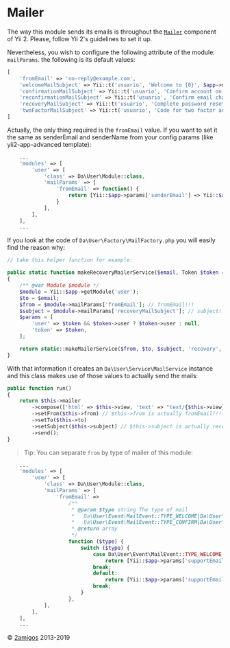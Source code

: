 Mailer
======

The way this module sends its emails is throughout the [`Mailer`](http://www.yiiframework.com/doc-2.0/guide-tutorial-mailing.html) 
component of Yii 2. Please, follow Yii 2's guidelines to set it up. 
 
Nevertheless, you wish to configure the following attribute of the module: `mailParams`. the following is its default 
values:

```php
[
    'fromEmail' => 'no-reply@example.com',
    'welcomeMailSubject' => Yii::t('usuario', 'Welcome to {0}', $app->name),
    'confirmationMailSubject' => Yii::t('usuario', 'Confirm account on {0}', $app->name),
    'reconfirmationMailSubject' => Yii::t('usuario', 'Confirm email change on {0}', $app->name),
    'recoveryMailSubject' => Yii::t('usuario', 'Complete password reset on {0}', $app->name),
    'twoFactorMailSubject' => Yii::t('usuario', 'Code for two factor authentication on {0}', $app->name),
]
```

Actually, the only thing required is the `fromEmail` value. 
If you want to set it the same as senderEmail and senderName from your config params (like yii2-app-advanced template):
```php
    ...
    'modules' => [
        'user' => [
            'class' => Da\User\Module::class,
            'mailParams' => [
                'fromEmail' => function() {
                    return [Yii::$app->params['senderEmail'] => Yii::$app->params['senderName']];
                }
            ],
        ],
    ],
    ...
```
If you look at the code of `Da\User\Factory\MailFactory.php` 
you will easily find the reason why: 

```php
// take this helper function for example: 

public static function makeRecoveryMailerService($email, Token $token = null)
{
    /** @var Module $module */
    $module = Yii::$app->getModule('user');
    $to = $email;
    $from = $module->mailParams['fromEmail']; // fromEmail!!!
    $subject = $module->mailParams['recoveryMailSubject']; // subject!!!
    $params = [
        'user' => $token && $token->user ? $token->user : null,
        'token' => $token,
    ];

    return static::makeMailerService($from, $to, $subject, 'recovery', $params);
}

```

With that information it creates an `Da\User\Service\MailService` instance and this class makes use of those values to 
actually send the mails: 

```php
public function run()
{
    return $this->mailer
        ->compose(['html' => $this->view, 'text' => "text/{$this->view}"], $this->params)
        ->setFrom($this->from) // $this->from is actually fromEmail!!!
        ->setTo($this->to)
        ->setSubject($this->subject) // $this->subject is actually recoveryMailSubject!!!
        ->send();
}
```

> Tip: You can separate `from` by type of mailer of this module:
```php
    ...
    'modules' => [
        'user' => [
            'class' => Da\User\Module::class,
            'mailParams' => [
                'fromEmail' =>
                    /**
                     * @param $type string The type of mail 
                     *   Da\User\Event\MailEvent::TYPE_WELCOME|Da\User\Event\MailEvent::TYPE_RECOVERY|
                     *   Da\User\Event\MailEvent::TYPE_CONFIRM|Da\User\Event\MailEvent::TYPE_RECONFIRM
                     * @return array
                     */
                    function ($type) {
                        switch ($type) {
                            case Da\User\Event\MailEvent::TYPE_WELCOME:
                                return [Yii::$app->params['supportEmail'] => Yii::t('app', '{0} welcome!', Yii::$app->name)];
                            break;
                            default:
                                return [Yii::$app->params['supportEmail'] => Yii::t('app', '{0} robot', Yii::$app->name)];
                            break;
                        }
                    },
            ],
        ],
    ],
    ...
```


© [2amigos](http://www.2amigos.us/) 2013-2019
